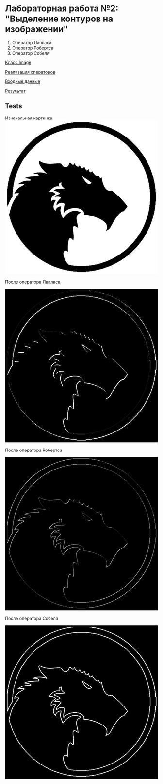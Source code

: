 # Лабораторная работа №2: "Выделение контуров на изображении"
1) Оператор Лапласа
2) Оператор Робертса
3) Оператор Собеля

[Класс Image](https://github.com/qqlaker/KG1/blob/main/src/KG/image.py)

[Реализация операторов](https://github.com/qqlaker/KG1/blob/main/src/KG/operator.py)

[Входные данные](https://github.com/qqlaker/KG1/tree/main/src/KG/input)

[Результат](https://github.com/qqlaker/KG1/tree/main/src/KG/output_1)

## Tests

Изначальная картинка
![](https://github.com/qqlaker/KG1/blob/main/src/KG/input/test_logo.png)

После оператора Лапласа

![](https://github.com/qqlaker/KG1/blob/main/src/KG/output_1/laplas.png)

После оператора Робертса

![](https://github.com/qqlaker/KG1/blob/main/src/KG/output_1/roberts.png)

После оператора Собеля

![](https://github.com/qqlaker/KG1/blob/main/src/KG/output_1/sobel.png)